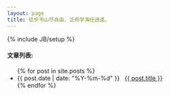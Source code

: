 ```yaml
---
layout: page
title: 徒步书山尽自由，泛舟学海任逍遥。
---
```

{% include JB/setup %}

#### 文章列表:

<ul class="posts">
  {% for post in site.posts %}
    <li><span>{{ post.date | date: "%Y-%m-%d" }}</span> &nbsp; <a href="{{ BASE_PATH }}{{ post.url }}">{{ post.title }}</a></li>
  {% endfor %}
</ul>




